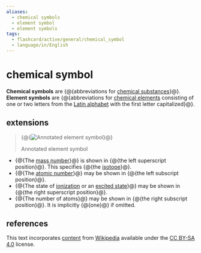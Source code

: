 ```yaml
---
aliases:
  - chemical symbols
  - element symbol
  - element symbols
tags:
  - flashcard/active/general/chemical_symbol
  - language/in/English
---
```


# chemical symbol

__Chemical symbols__ are {@{abbreviations for [chemical substances](chemical%20substance.md)}@}. __Element symbols__ are {@{abbreviations for [chemical elements](chemical%20element.md) consisting of one or two letters from the [Latin alphabet](Latin%20alphabet.md) with the first letter capitalized}@}.

## extensions

> {@{![Annotated element symbol](../archives/Wikimedia%20Commons/Atomic%20Symbol%20Mg.svg)}@}
>
> Annotated element symbol

- {@{The [mass number](mass%20number.md)}@} is shown in {@{the left superscript position}@}. This specifies {@{the [isotope](isotope.md)}@}.
- {@{The [atomic number](atomic%20number.md)}@} may be shown in {@{the left subscript position}@}.
- {@{The state of [ionization](ionization.md) or an [excited state](excited%20state.md)}@} may be shown in {@{the right superscript position}@}.
- {@{The number of atoms}@} may be shown in {@{the right subscript position}@}. It is implicitly {@{one}@} if omitted.

## references

This text incorporates [content](https://en.wikipedia.org/wiki/chemical_symbol) from [Wikipedia](Wikipedia.md) available under the [CC BY-SA 4.0](https://creativecommons.org/licenses/by-sa/4.0/) license.

